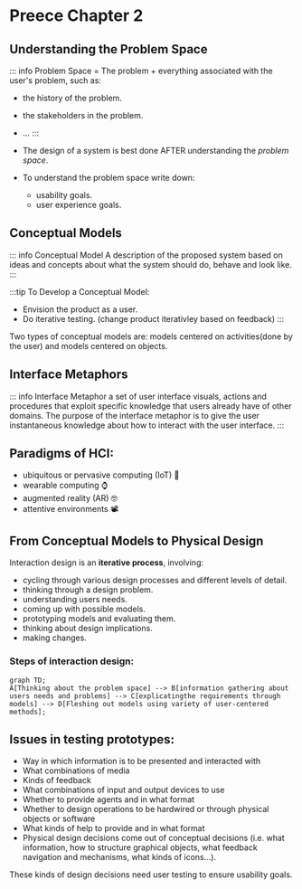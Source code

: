 # Preece Chapter 2

## Understanding the Problem Space

::: info Problem Space
= The problem + everything associated with the user's problem, such as:
+ the history of the problem.
+ the stakeholders in the problem.
+ ...
:::

+ The design of a system is best done AFTER understanding the *problem space*.
+ To understand the problem space write down:
    + usability goals.
    + user experience goals.

## Conceptual Models

::: info Conceptual Model
A description of the proposed system based on ideas and concepts about what the system should do, behave and look like.
:::

:::tip To Develop a Conceptual Model:
+ Envision the product as a user.
+ Do iterative testing. (change product iterativley based on feedback)
:::

Two types of conceptual models are: models centered on activities(done by the user) and models centered on objects.

## Interface Metaphors

::: info Interface Metaphor
a set of user interface visuals, actions and procedures that exploit specific knowledge that users already have of other domains. The purpose of the interface metaphor is to give the user instantaneous knowledge about how to interact with the user interface.
:::

## Paradigms of HCI:
+ ubiquitous or pervasive computing (IoT) :battery:
+ wearable computing :watch:
+ augmented reality (AR) :nerd_face:
+ attentive environments :film_projector:

## From Conceptual Models to Physical Design

Interaction design is an **iterative process**, involving:
+ cycling through various design processes and different levels of detail.
+ thinking through a design problem.
+ understanding users needs.
+ coming up with possible models.
+ prototyping models and evaluating them.
+ thinking about design implications.
+ making changes.

### Steps of interaction design:

```mermaid
graph TD;
A[Thinking about the problem space] --> B[information gathering about users needs and problems] --> C[explicatingthe requirements through models] --> D[Fleshing out models using variety of user-centered methods];
```

## Issues in testing prototypes:

+ Way in which information is to be presented and interacted with
+ What combinations of media
+ Kinds of feedback
+ What combinations of input and output devices to use
+ Whether to provide agents and in what format
+ Whether to design operations to be hardwired or through physical objects or software
+ What kinds of help to provide and in what format
+ Physical design decisions come out of conceptual decisions (i.e. what information, how to structure graphical objects, what feedback navigation and mechanisms, what kinds of icons…).

These kinds of design decisions need user testing to ensure usability goals.
